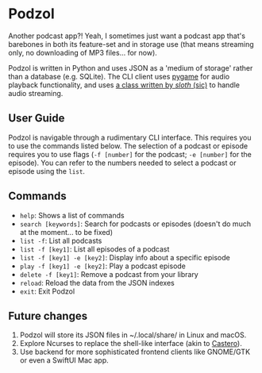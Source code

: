 # Podzol
Another podcast app?! Yeah, I sometimes just want a podcast app that's barebones in both its feature-set and in storage use (that means streaming only, no downloading of MP3 files... for now).

Podzol is written in Python and uses JSON as a 'medium of storage' rather than a database (e.g. SQLite). The CLI client uses [pygame](https://www.pygame.org/news) for audio playback functionality, and uses [a class written by *sloth* (sic)](https://stackoverflow.com/a/58763348) to handle audio streaming.

## User Guide
Podzol is navigable through a rudimentary CLI interface. This requires you to use the commands listed below. The selection of a podcast or episode requires you to use flags (`-f [number]` for the podcast; `-e [number]` for the episode). You can refer to the numbers needed to select a podcast or episode using the `list`.

## Commands
- `help`: Shows a list of commands
- `search [keywords]`: Search for podcasts or episodes (doesn't do much at the moment... to be fixed)
- `list -f`: List all podcasts
- `list -f [key1]`: List all episodes of a podcast
- `list -f [key1] -e [key2]`: Display info about a specific episode
- `play -f [key1] -e [key2]`: Play a podcast episode
- `delete -f [key1]`: Remove a podcast from your library
- `reload`: Reload the data from the JSON indexes
- `exit`: Exit Podzol

## Future changes
1. Podzol will store its JSON files in ~/.local/share/ in Linux and macOS.
2. Explore Ncurses to replace the shell-like interface (akin to [Castero](https://github.com/xgi/castero)).
3. Use backend for more sophisticated frontend clients like GNOME/GTK or even a SwiftUI Mac app.
